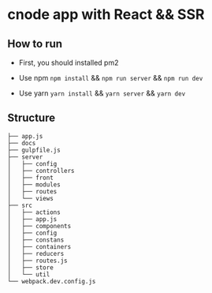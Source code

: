 # cnode app with React && SSR

## How to run
- First, you should installed pm2


- Use npm
`npm install` && `npm run server` && `npm run dev`


- Use yarn
`yarn install` && `yarn server` && `yarn dev`


## Structure
```
├── app.js
├── docs
├── gulpfile.js
├── server
│   ├── config
│   ├── controllers
│   ├── front
│   ├── modules
│   ├── routes
│   └── views
├── src
│   ├── actions
│   ├── app.js
│   ├── components
│   ├── config
│   ├── constans
│   ├── containers
│   ├── reducers
│   ├── routes.js
│   ├── store
│   └── util
└── webpack.dev.config.js
```
